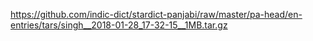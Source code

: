 https://github.com/indic-dict/stardict-panjabi/raw/master/pa-head/en-entries/tars/singh__2018-01-28_17-32-15__1MB.tar.gz
